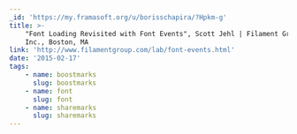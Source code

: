 ```yaml
---
_id: 'https://my.framasoft.org/u/borisschapira/?Hpkm-g'
title: >-
    "Font Loading Revisited with Font Events", Scott Jehl | Filament Group,
    Inc., Boston, MA
link: 'http://www.filamentgroup.com/lab/font-events.html'
date: '2015-02-17'
tags:
    - name: boostmarks
      slug: boostmarks
    - name: font
      slug: font
    - name: sharemarks
      slug: sharemarks
---
```


<div class="markdown"><p></p></div>
